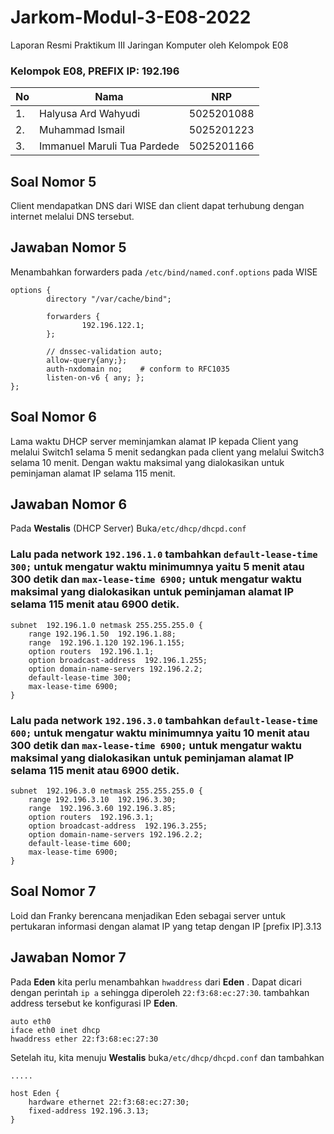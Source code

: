 # Jarkom-Modul-3-E08-2022
Laporan Resmi Praktikum III Jaringan Komputer oleh Kelompok E08
### Kelompok E08, PREFIX IP: 192.196
| **No** | **Nama** | **NRP** |
| - | - | - |
| 1. | Halyusa Ard Wahyudi | 5025201088 |
| 2. | Muhammad Ismail | 5025201223 |
| 3. | Immanuel Maruli Tua Pardede | 5025201166 |


## Soal Nomor 5

Client mendapatkan DNS dari WISE dan client dapat terhubung dengan internet melalui DNS tersebut.

## Jawaban Nomor 5

Menambahkan forwarders pada `/etc/bind/named.conf.options` pada WISE

```text
options {
        directory "/var/cache/bind";

        forwarders {
                192.196.122.1;
        };

        // dnssec-validation auto;
        allow-query{any;};
        auth-nxdomain no;    # conform to RFC1035
        listen-on-v6 { any; };
};
```

## Soal Nomor 6

Lama waktu DHCP server meminjamkan alamat IP kepada Client yang melalui Switch1 selama 5 menit sedangkan pada client yang melalui Switch3 selama 10 menit. Dengan waktu maksimal yang dialokasikan untuk peminjaman alamat IP selama 115 menit.

## Jawaban Nomor 6

Pada **Westalis** (DHCP Server) Buka`/etc/dhcp/dhcpd.conf`

### Lalu pada network `192.196.1.0` tambahkan `default-lease-time 300;` untuk mengatur waktu minimumnya yaitu 5 menit atau 300 detik dan `max-lease-time 6900;` untuk mengatur waktu maksimal yang dialokasikan untuk peminjaman alamat IP selama 115 menit atau 6900 detik. 

```text
subnet  192.196.1.0 netmask 255.255.255.0 {
    range 192.196.1.50  192.196.1.88;
    range  192.196.1.120 192.196.1.155;
    option routers  192.196.1.1;
    option broadcast-address  192.196.1.255;
    option domain-name-servers 192.196.2.2;
    default-lease-time 300;
    max-lease-time 6900;
}

```

### Lalu pada network `192.196.3.0` tambahkan `default-lease-time 600;` untuk mengatur waktu minimumnya yaitu 10 menit atau 300 detik dan `max-lease-time 6900;` untuk mengatur waktu maksimal yang dialokasikan untuk peminjaman alamat IP selama 115 menit atau 6900 detik.

```text
subnet  192.196.3.0 netmask 255.255.255.0 {
    range 192.196.3.10  192.196.3.30;
    range  192.196.3.60 192.196.3.85;
    option routers  192.196.3.1;
    option broadcast-address  192.196.3.255;
    option domain-name-servers 192.196.2.2;
    default-lease-time 600;
    max-lease-time 6900;
}
```

## Soal Nomor 7
Loid dan Franky berencana menjadikan Eden sebagai server untuk pertukaran informasi dengan alamat IP yang tetap dengan IP [prefix IP].3.13

## Jawaban Nomor 7

Pada **Eden** kita perlu menambahkan `hwaddress` dari **Eden** . Dapat dicari dengan perintah `ip a` sehingga diperoleh `22:f3:68:ec:27:30`. tambahkan address tersebut ke konfigurasi IP **Eden**. 

```text
auto eth0
iface eth0 inet dhcp
hwaddress ether 22:f3:68:ec:27:30
```

Setelah itu, kita menuju **Westalis** buka`/etc/dhcp/dhcpd.conf` dan tambahkan

```text
.....

host Eden {
    hardware ethernet 22:f3:68:ec:27:30;
    fixed-address 192.196.3.13;
}
```
